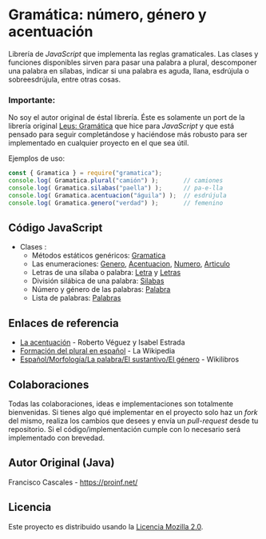 Gramática: número, género y acentuación
=======================================

Librería de *JavaScript* que implementa las reglas gramaticales. Las clases y funciones disponibles sirven para pasar una palabra a plural, descomponer una palabra en sílabas, indicar si una palabra es aguda, llana, esdrújula o sobreesdrújula, entre otras cosas.

### Importante:
No soy el autor original de éstal librería. Éste es solamente un port de la librería original [Leus: Gramática](https://github.com/leus/gramatica) que hice para *JavaScript* y que está pensado para seguir completándose y haciéndose más robusto para ser implementado en cualquier proyecto en el que sea útil.

Ejemplos de uso:

```js
const { Gramatica } = require("gramatica");
console.log( Gramatica.plural("camión") );       // camiones
console.log( Gramatica.silabas("paella") );      // pa-e-lla
console.log( Gramatica.acentuacion("águila") );  // esdrújula
console.log( Gramatica.genero("verdad") );       // femenino
```

Código JavaScript
-----------

-   Clases :
    -   Métodos estáticos genéricos: [Gramatica](https://github.com/DanLop618/gramatica/blob/main/src/Gramatica.js)
    -   Las enumeraciones: [Genero](https://github.com/DanLop618/gramatica/blob/main/src/Genero.js), [Acentuacion](https://github.com/DanLop618/gramatica/blob/main/src/Acentuacion.js), [Numero](https://github.com/DanLop618/gramatica/blob/main/src/Numero.js), [Articulo](https://github.com/DanLop618/gramatica/blob/main/src/Articulo.js)
    -   Letras de una sílaba o palabra: [Letra](https://github.com/DanLop618/gramatica/blob/main/src/Letra.js) y [Letras](https://github.com/DanLop618/gramatica/blob/main/src/Letras.js)
    -   División silábica de una palabra: [Silabas](https://github.com/DanLop618/gramatica/blob/main/src/Silabas.js)
    -   Número y género de las palabras: [Palabra](https://github.com/DanLop618/gramatica/blob/main/src/Palabra.js)
    -   Lista de palabras: [Palabras](https://github.com/DanLop618/gramatica/blob/main/src/Palabras.js)

Enlaces de referencia
---------------------

-   [La acentuación](http://f01.middlebury.edu/SP210A/gramatica/acentu-index.html) - Roberto Véguez y Isabel Estrada
-   [Formación del plural en español](http://es.wikipedia.org/wiki/Formaci%C3%B3n_del_plural_en_espa%C3%B1ol) - La Wikipedia
-   [Español/Morfología/La palabra/El sustantivo/El género](http://es.wikibooks.org/wiki/Espa%C3%B1ol/Morfolog%C3%ADa/La_palabra/El_sustantivo/El_g%C3%A9nero) - Wikilibros

Colaboraciones
--------------
Todas las colaboraciones, ideas e implementaciones son totalmente bienvenidas. Si tienes algo qué implementar en el proyecto solo haz un *fork* del mismo, realiza los cambios que desees y envía un *pull-request* desde tu repositorio. Si el código/implementación cumple con lo necesario será implementado con brevedad.

Autor Original (Java)
---------------------
Francisco Cascales - https://proinf.net/

Licencia
--------

Este proyecto es distribuido usando la [Licencia Mozilla 2.0](http://mozilla.org/MPL/2.0/).
